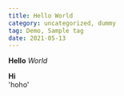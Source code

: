 ```yaml
---
title: Hello World
category: uncategorized, dummy
tag: Demo, Sample tag
date: 2021-05-13
---
```

**Hello** _World_
<div>
<strong>Hi</strong>
</div>
'hoho'
